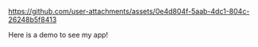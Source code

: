 https://github.com/user-attachments/assets/0e4d804f-5aab-4dc1-804c-26248b5f8413

Here is a demo to see my app!
